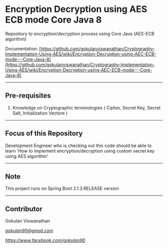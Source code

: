 # Encryption Decryption using AES ECB mode Core Java 8
Repository to encryption/decryption process using Core Java (AES-ECB algorithm)

Documentation: [https://github.com/gokulanviswanathan/Cryptography-Implementation-Using-AES/wiki/Encryption-Decryption-using-AEC-ECB-mode---Core-Java-8](https://github.com/gokulanviswanathan/Cryptography-Implementation-Using-AES/wiki/Encryption-Decryption-using-AEC-ECB-mode---Core-Java-8)

--------------
Pre-requisites
--------------

1. Knowledge on Cryptographic terminologies ( Cipher, Secret Key, Secret Salt, Initialization Vectore )

------------------------
Focus of this Repository
------------------------

Development Engineer who is checking out this code should be able to learn 'How to implement encryption/decryption using custom secret key using AES algorithm'

----
Note
----

This project runs on Spring Boot 2.1.3.RELEASE version

-----------
Contributor
-----------

Gokulan Viswanathan

*gokulan90@gmail.com*

*https://www.facebook.com/gokulan90*
